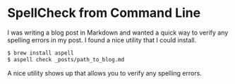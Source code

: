 # SpellCheck from Command Line

I was writing a blog post in Markdown and wanted a quick way to verify any spelling errors in my post. I found a nice utility that I could install. 
```bash
$ brew install aspell
$ aspell check _posts/path_to_blog.md
```
A nice utility shows up that allows you to verify any spelling errors. 
